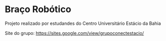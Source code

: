 # Braço Robótico

Projeto realizado por estudandes do Centro Universitário Estácio da Bahia

Site do grupo: https://sites.google.com/view/grupoconectestacio/
